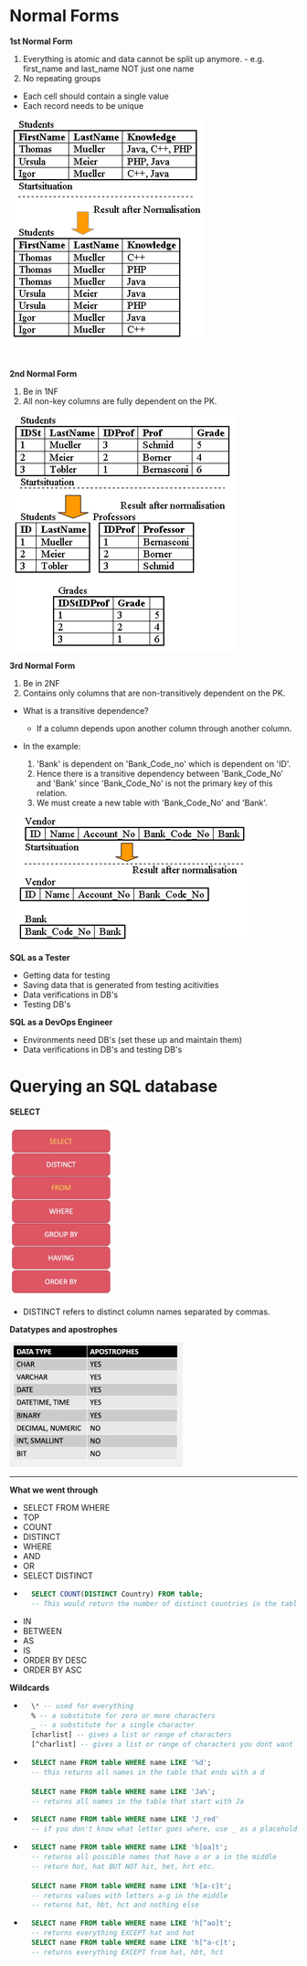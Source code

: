 # Normal Forms

**1st Normal Form**

1. Everything is atomic and data cannot be split up anymore.
        - e.g. first_name and last_name NOT just one name
2. No repeating groups

- Each cell should contain a single value
- Each record needs to be unique

![](images/1nf.png)

<br>

**2nd Normal Form**

1. Be in 1NF
2. All non-key columns are fully dependent on the PK.

![](images/2nf.png)

**3rd Normal Form**

1. Be in 2NF
2. Contains only columns that are non-transitively dependent on the PK.

- What is a transitive dependence?
    - If a column depends upon another column through another column.

- In the example:
    1. 'Bank' is dependent on 'Bank_Code_no' which is dependent on 'ID'. 
    2. Hence there is a transitive dependency between 'Bank_Code_No' and 'Bank' since 'Bank_Code_No' is not the primary key of this relation.
    3. We must create a new table with 'Bank_Code_No' and 'Bank'.


![](images/3nf.png)

**SQL as a Tester**
- Getting data for testing
- Saving data that is generated from testing acitivities
- Data verifications in DB's
- Testing DB's

**SQL as a DevOps Engineer**
- Environments need DB's (set these up and maintain them)
- Data verifications in DB's and testing DB's

# Querying an SQL database

**SELECT**

![](images/select.png)

- DISTINCT refers to distinct column names separated by commas.

**Datatypes and apostrophes**

![](images/dt.png)


---
**What we went through**
- SELECT FROM WHERE
- TOP
- COUNT 
- DISTINCT
- WHERE
- AND
- OR
- SELECT DISTINCT
- ```sql 
    SELECT COUNT(DISTINCT Country) FROM table;
    -- This would return the number of distinct countries in the table.
    ```
- IN
- BETWEEN
- AS
- IS
- ORDER BY DESC
- ORDER BY ASC

**Wildcards**
- ```sql
    \* -- used for everything
    % -- a substitute for zero or more characters
    _ -- a substitute for a single character
    [charlist] -- gives a list or range of characters
    [^charlist] -- gives a list or range of characters you dont want to match
    ```

- ```sql
    SELECT name FROM table WHERE name LIKE '%d';
    -- this returns all names in the table that ends with a d
    
    SELECT name FROM table WHERE name LIKE 'Ja%';
    -- returns all names in the table that start with Ja
    ```
- ```sql
    SELECT name FROM table WHERE name LIKE 'J_red'
    -- if you don't know what letter goes where, use _ as a placeholder
- ```sql
    SELECT name FROM table WHERE name LIKE 'h[oa]t';
    -- returns all possible names that have o or a in the middle
    -- return hot, hat BUT NOT hit, het, hrt etc.
    
    SELECT name FROM table WHERE name LIKE 'h[a-c]t';
    -- returns values with letters a-g in the middle
    -- returns hat, hbt, hct and nothing else
- ```sql
    SELECT name FROM table WHERE name LIKE 'h[^ao]t';
    -- returns everything EXCEPT hat and hot
    SELECT name FROM table WHERE name LIKE 'h[^a-c]t';
    -- returns everything EXCEPT from hat, hbt, hct
    ```

